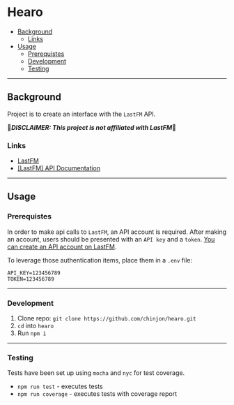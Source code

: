 # Hearo

- [Background](#background)
  - [Links](#links)
- [Usage](#usage)
  - [Prerequistes](#prerequistes)
  - [Development](#development)
  - [Testing](#testing)

***

## Background

Project is to create an interface with the `LastFM` API.

🌟***DISCLAIMER: This project is not affiliated with LastFM***🌟

### Links

* [LastFM](https://www.last.fm)
* [[LastFM] API Documentation](https://www.last.fm/api/)

***

## Usage

### Prerequistes

In order to make api calls to `LastFM`, an API account is required. After making an account, users should be presented with an `API key` and a `token`. [You can create an API account on LastFM](https://www.last.fm/api/account/create).

To leverage those authentication items, place them in a `.env` file:

```
API_KEY=123456789
TOKEN=123456789
```

***

### Development

1. Clone repo: `git clone https://github.com/chinjon/hearo.git`
2. `cd` into `hearo`
3. Run `npm i`

***

### Testing

Tests have been set up using `mocha` and `nyc` for test coverage.

* `npm run test` - executes tests
* `npm run coverage` - executes tests with coverage report